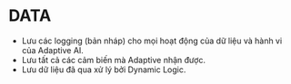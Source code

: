 # DATA 
- Lưu các logging (bản nháp) cho mọi hoạt động của dữ liệu và hành vi của Adaptive AI.
- Lưu tất cả các cảm biến mà Adaptive nhận được.
- Lưu dữ liệu đã qua xử lý bởi Dynamic Logic. 

